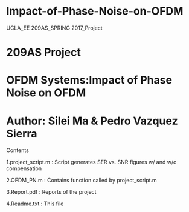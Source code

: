 # Impact-of-Phase-Noise-on-OFDM
UCLA_EE 209AS_SPRING 2017_Project

# 209AS Project
# OFDM Systems:Impact of Phase Noise on OFDM
# Author: Silei Ma & Pedro Vazquez Sierra 

Contents

1.project_script.m	: Script generates SER vs. SNR figures w/ and w/o compensation

2.OFDM_PN.m		: Contains function called by project_script.m

3.Report.pdf		: Reports of the project

4.Readme.txt		: This file
